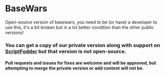 # BaseWars
Open-source version of basewars, you need to be (or have) a developer to use this, it's a bit broken but in a lot better condition than the other public versions!

### You can get a copy of our private version along with support on [ScriptFodder](https://scriptfodder.com/scripts/view/3309) but that version is not open-source.
#### Pull requests and issues for fixes are welcome and will be approved, but attempting to merge the private version or add content will not be.
